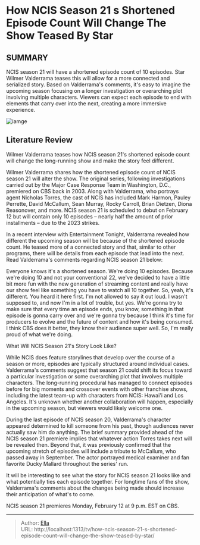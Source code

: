 # How NCIS Season 21 s Shortened Episode Count Will Change The Show Teased By Star


## SUMMARY 



  NCIS season 21 will have a shortened episode count of 10 episodes.   Star Wilmer Valderrama teases this will allow for a more connected and serialized story.   Based on Valderrama&#39;s comments, it&#39;s easy to imagine the upcoming season focusing on a longer investigation or overarching plot involving multiple characters.   Viewers can expect each episode to end with elements that carry over into the next, creating a more immersive experience.  

![iamge](https://static1.srcdn.com/wordpress/wp-content/uploads/2022/04/NCIS-season-19-Knight-and-Torres.jpg)

## Literature Review
Wilmer Valderrama teases how NCIS season 21&#39;s shortened episode count will change the long-running show and make the story feel different.




Wilmer Valderrama shares how the shortened episode count of NCIS season 21 will alter the show. The original series, following investigations carried out by the Major Case Response Team in Washington, D.C., premiered on CBS back in 2003. Along with Valderrama, who portrays agent Nicholas Torres, the cast of NCIS has included Mark Harmon, Pauley Perrette, David McCallum, Sean Murray, Rocky Carroll, Brian Dietzen, Diona Reasonover, and more. NCIS season 21 is scheduled to debut on February 12 but will contain only 10 episodes – nearly half the amount of prior installments – due to the 2023 strikes.




In a recent interview with Entertainment Tonight, Valderrama revealed how different the upcoming season will be because of the shortened episode count. He teased more of a connected story and that, similar to other programs, there will be details from each episode that lead into the next. Read Valderrama&#39;s comments regarding NCIS season 21 below:


Everyone knows it&#39;s a shortened season. We&#39;re doing 10 episodes. Because we&#39;re doing 10 and not your conventional 22, we&#39;ve decided to have a little bit more fun with the new generation of streaming content and really have our show feel like something you have to watch all 10 together. So, yeah, it&#39;s different. You heard it here first. I&#39;m not allowed to say it out loud. I wasn&#39;t supposed to, and now I&#39;m in a lot of trouble, but yes. We&#39;re gonna try to make sure that every time an episode ends, you know, something in that episode is gonna carry over and we&#39;re gonna try because I think it&#39;s time for producers to evolve and the future of content and how it&#39;s being consumed. I think CBS does it better, they know their audience super well. So, I&#39;m really proud of what we&#39;re doing.






 What Will NCIS Season 21&#39;s Story Look Like? 
          

While NCIS does feature storylines that develop over the course of a season or more, episodes are typically structured around individual cases. Valderrama&#39;s comments suggest that season 21 could shift its focus toward a particular investigation or some overarching plot that involves multiple characters. The long-running procedural has managed to connect episodes before for big moments and crossover events with other franchise shows, including the latest team-up with characters from NCIS: Hawai&#39;i and Los Angeles. It&#39;s unknown whether another collaboration will happen, especially in the upcoming season, but viewers would likely welcome one.

During the last episode of NCIS season 20, Valderrama&#39;s character appeared determined to kill someone from his past, though audiences never actually saw him do anything. The brief summary provided ahead of the NCIS season 21 premiere implies that whatever action Torres takes next will be revealed then. Beyond that, it was previously confirmed that the upcoming stretch of episodes will include a tribute to McCallum, who passed away in September. The actor portrayed medical examiner and fan favorite Ducky Mallard throughout the series&#39; run.




It will be interesting to see what the story for NCIS season 21 looks like and what potentially ties each episode together. For longtime fans of the show, Valderrama&#39;s comments about the changes being made should increase their anticipation of what&#39;s to come.



NCIS season 21 premieres Monday, February 12 at 9 p.m. EST on CBS.






---

> Author: [Ella](https://instagram.hk.cn/)  
> URL: http://localhost:1313/tv/how-ncis-season-21-s-shortened-episode-count-will-change-the-show-teased-by-star/  

